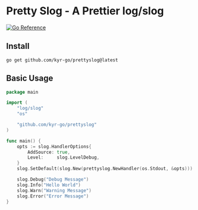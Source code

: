 # Pretty Slog - A Prettier log/slog
[![Go Reference](https://pkg.go.dev/badge/github.com/kyr-go/prettyslog.svg)](https://pkg.go.dev/github.com/kyr-go/prettyslog)

## Install
    go get github.com/kyr-go/prettyslog@latest

## Basic Usage
```go
package main

import (
	"log/slog"
	"os"

	"github.com/kyr-go/prettyslog"
)

func main() {
	opts := slog.HandlerOptions{
		AddSource: true,
		Level:     slog.LevelDebug,
	}
	slog.SetDefault(slog.New(prettyslog.NewHandler(os.Stdout, &opts)))

	slog.Debug("Debug Message")
	slog.Info("Hello World")
	slog.Warn("Warning Message")
	slog.Error("Error Message")
}
```
